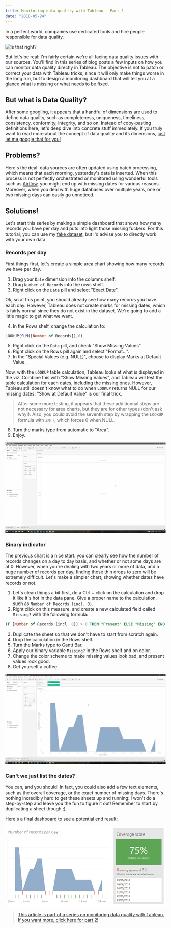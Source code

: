 ```yaml
---
title: Monitoring data quality with Tableau - Part 1
date: "2018-05-24"
---
```


In a perfect world, companies use dedicated tools and hire people responsible for data quality.

![Is that right?](./haha.gif)

But let's be real: I'm fairly certain we're all facing data quality issues with our sources. You'll find in this series of blog posts a few inputs on how you can monitor data quality directly in Tableau. The objective is not to patch or correct your data with Tableau tricks, since it will only make things worse in the long run, but to design a monitoring dashboard that will tell you at a glance what is missing or what needs to be fixed.

## But what is Data Quality?

After some googling, it appears that a handful of dimensions are used to define data quality, such as completeness, uniqueness, timeliness, consistency, conformity, integrity, and so on. Instead of copy-pasting definitions here, let's deep dive into concrete stuff immediately. If you truly want to read more about the concept of data quality and its dimensions, [just let me google that for you!](http://www.letmegooglethat.com/?q=data+quality+dimensions)

## Problems?

Here's the deal: data sources are often updated using batch processing, which means that each morning, yesterday's data is inserted. When this process is not perfectly orchestrated or monitored using wonderful tools such as [Airflow](https://airflow.apache.org/), you might end up with missing dates for various reasons. Moreover, when you deal with huge databases over multiple years, one or two missing days can easily go unnoticed.

[comment]: # (Stop it GIF)

## Solutions!

Let's start this series by making a simple dashboard that shows how many records you have per day and puts into light those missing fuckers. For this tutorial, you can use my [fake dataset](./fake_data.xlsx), but I'd advise you to directly work with your own data.

### Records per day

First things first, let's create a simple area chart showing how many records we have per day.

1. Drag your `Date` dimension into the columns shelf.
2. Drag `Number of Records` into the rows shelf.
3. Right click on the `Date` pill and select "Exact Date".

Ok, so at this point, you should already see how many records you have each day. However, Tableau does not create marks for missing dates, which is fairly normal since they do not exist in the dataset. We're going to add a little magic to get what we want.

4. In the Rows shelf, change the calculation to:

```sql
LOOKUP(SUM([Number of Records]),0)
```

5. Right click on the `Date` pill, and check "Show Missing Values"
6. Right click on the Rows pill again and select "Format...".
7. In the "Special Values (e.g. NULL)", choose to display Marks at Default Value.

Now, with the `LOOKUP` table calculation, Tableau looks at what is displayed in the viz. Combine this with "Show Missing Values", and Tableau will test the table calculation for each dates, including the missing ones. However, Tableau still doesn't know what to do when `LOOKUP` returns NULL for our missing dates: "Show at Default Value" is our final trick.

> After some more testing, it appears that these additionnal steps are not necessary for area charts, but they are for other types (don't ask why!). Also, you could avoid the seventh step by wrapping the `LOOKUP` formula with `ZN()`, which forces 0 when NULL.

8. Turn the marks type from automatic to "Area".
9. Enjoy.

![Records per day area chart](./firstChart.gif)

### Binary indicator

The previous chart is a nice start: you can clearly see how the number of records changes on a day to day basis, and whether or not some days are at 0. However, when you're dealing with two years or more of data, and a huge number of records per day, finding those thin drops to zero will be extremely difficult. Let's make a simpler chart, showing whether dates have records or not.

1. Let's clean things a bit first, do a Ctrl + click on the calculation and drop it like it's hot in the data pane. Give a proper name to the calculation, such as `Number of Records (incl. 0)`.
2. Right click on this measure, and create a new calculated field called `Missing?` with the following formula:

```sql
IF [Number of Records (incl. 0)] > 0 THEN "Present" ELSE "Missing" END
```

3. Duplicate the sheet so that we don't have to start from scratch again.
4. Drop the calculation in the Rows shelf.
5. Turn the Marks type to Gantt Bar.
6. Apply our binary variable `Missing?` in the Rows shelf and on color.
7. Change the color scheme to make missing values look bad, and present values look good.
8. Get yourself a coffee.

![Binary indicator chart](./secondChart.gif)

### Can't we just list the dates?

You can, and you should! In fact, you could also add a few text elements, such as the overall coverage, or the exact number of missing days. There's nothing incredibly hard to get these sheets up and running: I won't do a step-by-step and leave you the fun to figure it out! Remember to start by duplicating a sheet though ;).

Here's a final dashboard to see a potential end result:

![Dashboard](./dashboard.png)

>[This article is part of a series on monitoring data quality with Tableau. If you want more, click here for part 2! ](/monitoring-data-quality-with-tableau-2/)
